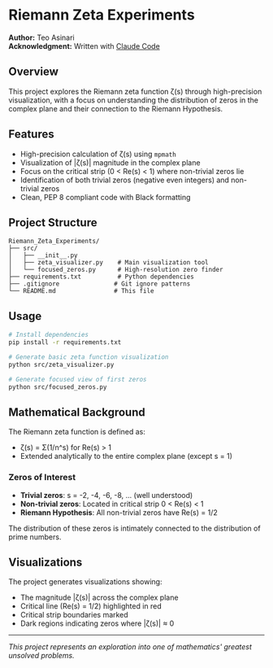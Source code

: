 # Riemann Zeta Experiments

**Author:** Teo Asinari  
**Acknowledgment:** Written with [Claude Code](https://claude.ai/code)

## Overview

This project explores the Riemann zeta function ζ(s) through high-precision visualization, with a focus on understanding the distribution of zeros in the complex plane and their connection to the Riemann Hypothesis.

## Features

- High-precision calculation of ζ(s) using `mpmath`
- Visualization of |ζ(s)| magnitude in the complex plane
- Focus on the critical strip (0 < Re(s) < 1) where non-trivial zeros lie
- Identification of both trivial zeros (negative even integers) and non-trivial zeros
- Clean, PEP 8 compliant code with Black formatting

## Project Structure

```
Riemann_Zeta_Experiments/
├── src/
│   ├── __init__.py
│   ├── zeta_visualizer.py    # Main visualization tool
│   └── focused_zeros.py      # High-resolution zero finder
├── requirements.txt          # Python dependencies
├── .gitignore               # Git ignore patterns
└── README.md                # This file
```

## Usage

```bash
# Install dependencies
pip install -r requirements.txt

# Generate basic zeta function visualization
python src/zeta_visualizer.py

# Generate focused view of first zeros
python src/focused_zeros.py
```

## Mathematical Background

The Riemann zeta function is defined as:
- ζ(s) = Σ(1/n^s) for Re(s) > 1
- Extended analytically to the entire complex plane (except s = 1)

### Zeros of Interest

- **Trivial zeros**: s = -2, -4, -6, -8, ... (well understood)
- **Non-trivial zeros**: Located in critical strip 0 < Re(s) < 1
- **Riemann Hypothesis**: All non-trivial zeros have Re(s) = 1/2

The distribution of these zeros is intimately connected to the distribution of prime numbers.

## Visualizations

The project generates visualizations showing:
- The magnitude |ζ(s)| across the complex plane
- Critical line (Re(s) = 1/2) highlighted in red
- Critical strip boundaries marked
- Dark regions indicating zeros where |ζ(s)| ≈ 0

---

*This project represents an exploration into one of mathematics' greatest unsolved problems.*
